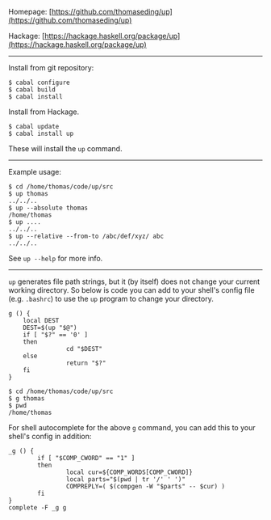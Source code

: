 Homepage: [https://github.com/thomaseding/up](https://github.com/thomaseding/up)

Hackage: [https://hackage.haskell.org/package/up](https://hackage.haskell.org/package/up)



------


Install from git repository:
```
$ cabal configure
$ cabal build
$ cabal install
```

Install from Hackage.
```
$ cabal update
$ cabal install up
```

These will install the `up` command.

--------

Example usage:
```
$ cd /home/thomas/code/up/src
$ up thomas
../../..
$ up --absolute thomas
/home/thomas
$ up ....
../../..
$ up --relative --from-to /abc/def/xyz/ abc
../../..
```

See `up --help` for more info.

------------

`up` generates file path strings, but it (by itself) does not change your current working directory. So below is code you can add to your shell's config file (e.g. `.bashrc`) to use the `up` program to change your directory.


```
g () {
    local DEST
    DEST=$(up "$@")
    if [ "$?" == '0' ]
    then
                cd "$DEST"
    else
                return "$?"
    fi
}
```

```
$ cd /home/thomas/code/up/src
$ g thomas
$ pwd
/home/thomas
```


For shell autocomplete for the above `g` command, you can add this to your shell's config in addition:
```
_g () {
        if [ "$COMP_CWORD" == "1" ]
        then
                local cur=${COMP_WORDS[COMP_CWORD]}
                local parts="$(pwd | tr '/' ' ')"
                COMPREPLY=( $(compgen -W "$parts" -- $cur) )
        fi
}
complete -F _g g
```


